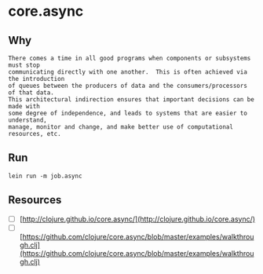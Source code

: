 # core.async

## Why
    There comes a time in all good programs when components or subsystems must stop
    communicating directly with one another.  This is often achieved via the introduction
    of queues between the producers of data and the consumers/processors of that data.
    This architectural indirection ensures that important decisions can be made with
    some degree of independence, and leads to systems that are easier to understand,
    manage, monitor and change, and make better use of computational resources, etc.

## Run

    lein run -m job.async

## Resources

- [ ] [http://clojure.github.io/core.async/](http://clojure.github.io/core.async/)
- [ ] [https://github.com/clojure/core.async/blob/master/examples/walkthrough.clj](https://github.com/clojure/core.async/blob/master/examples/walkthrough.clj)
